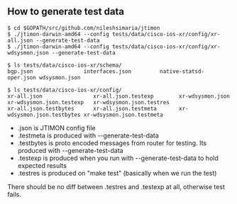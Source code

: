 ## How to generate test data


```
$ cd $GOPATH/src/github.com/nileshsimaria/jtimon
$ ./jtimon-darwin-amd64 --config tests/data/cisco-ios-xr/config/xr-all.json --generate-test-data
$ ./jtimon-darwin-amd64 --config tests/data/cisco-ios-xr/config/xr-wdsysmon.json --generate-test-data

$ ls tests/data/cisco-ios-xr/schema/
bgp.json                interfaces.json         native-statsd-oper.json wdsysmon.json

$ ls tests/data/cisco-ios-xr/config/
xr-all.json                xr-all.json.testexp        xr-wdsysmon.json           xr-wdsysmon.json.testexp   xr-wdsysmon.json.testres
xr-all.json.testbytes      xr-all.json.testmeta       xr-wdsysmon.json.testbytes xr-wdsysmon.json.testmeta
```

- .json is JTIMON config file
- .testmeta is produced with --generate-test-data
- .testbytes is proto encoded messages from router for testing. Its produced with --generate-test-data
- .testexp is produced when you run with --generate-test-data to hold expected results
- .testres is produced on "make test" (basically when we run the test)

There should be no diff between .testres and .testexp at all, otherwise test fails.
